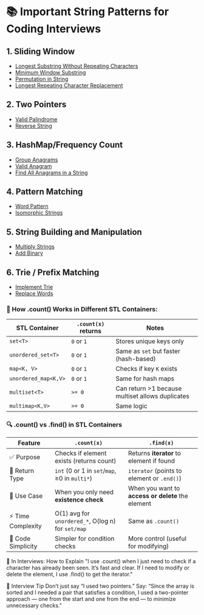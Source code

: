 # 📚 Important String Patterns for Coding Interviews

## 1. Sliding Window

- [Longest Substring Without Repeating Characters](https://leetcode.com/problems/longest-substring-without-repeating-characters/)
- [Minimum Window Substring](https://leetcode.com/problems/minimum-window-substring/)
- [Permutation in String](https://leetcode.com/problems/permutation-in-string/)
- [Longest Repeating Character Replacement](https://leetcode.com/problems/longest-repeating-character-replacement/)

## 2. Two Pointers

- [Valid Palindrome](https://leetcode.com/problems/valid-palindrome/)
- [Reverse String](https://leetcode.com/problems/reverse-string/)

## 3. HashMap/Frequency Count

- [Group Anagrams](https://leetcode.com/problems/group-anagrams/)
- [Valid Anagram](https://leetcode.com/problems/valid-anagram/)
- [Find All Anagrams in a String](https://leetcode.com/problems/find-all-anagrams-in-a-string/)

## 4. Pattern Matching

- [Word Pattern](https://leetcode.com/problems/word-pattern/)
- [Isomorphic Strings](https://leetcode.com/problems/isomorphic-strings/)

## 5. String Building and Manipulation

- [Multiply Strings](https://leetcode.com/problems/multiply-strings/)
- [Add Binary](https://leetcode.com/problems/add-binary/)

## 6. Trie / Prefix Matching

- [Implement Trie](https://leetcode.com/problems/implement-trie-prefix-tree/)
- [Replace Words](https://leetcode.com/problems/replace-words/)


### 🔁 How .count() Works in Different STL Containers:
| STL Container        | `.count(x)` returns | Notes                                            |
| -------------------- | ------------------- | ------------------------------------------------ |
| `set<T>`             | `0` or `1`          | Stores unique keys only                          |
| `unordered_set<T>`   | `0` or `1`          | Same as `set` but faster (hash-based)            |
| `map<K, V>`          | `0` or `1`          | Checks if key `K` exists                         |
| `unordered_map<K,V>` | `0` or `1`          | Same for hash maps                               |
| `multiset<T>`        | `>= 0`              | Can return >1 because multiset allows duplicates |
| `multimap<K,V>`      | `>= 0`              | Same logic                                       |



### 🔍 .count() vs .find() in STL Containers
| Feature            | `.count(x)`                                        | `.find(x)`                                        |
| ------------------ | -------------------------------------------------- | ------------------------------------------------- |
| ✅ Purpose          | Checks if element exists (returns count)           | Returns **iterator** to element if found          |
| 🔁 Return Type     | `int` (0 or 1 in `set`/`map`, ≥0 in `multi*`)      | `iterator` (points to element or `.end()`)        |
| 🧠 Use Case        | When you only need **existence check**             | When you want to **access or delete** the element |
| ⚡ Time Complexity  | O(1) avg for `unordered_*`, O(log n) for `set/map` | Same as `.count()`                                |
| 🧽 Code Simplicity | Simpler for condition checks                       | More control (useful for modifying)               |

  
    
      

💬 In Interviews: How to Explain
"I use .count() when I just need to check if a character has already been seen.
It’s fast and clear. If I need to modify or delete the element, I use .find() to get the iterator."

  
    

🧠 Interview Tip
Don’t just say “I used two pointers.”
Say:
“Since the array is sorted and I needed a pair that satisfies a condition, I used a two-pointer approach — one from the start and one from the end — to minimize unnecessary checks.”